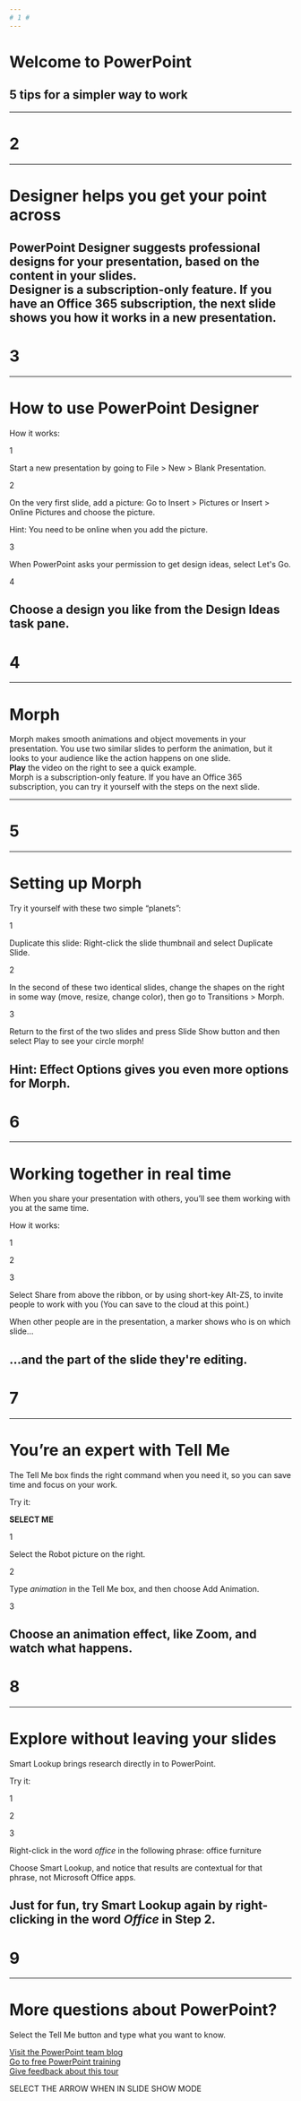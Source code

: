 ```yaml
---  
# 1 #
---  
```


# Welcome to PowerPoint #  

## 5 tips for a simpler way to work ##  

---  
# 2 #
---  

# Designer helps you get your point across #  


PowerPoint Designer suggests professional designs for your presentation\, based on the content in your slides\.   
Designer is a subscription\-only feature\. If you have an Office 365 subscription\, the next slide shows you how it works in a new presentation\.  
---  
# 3 #
---  

# How to use PowerPoint Designer #  

How it works\:  


1  

Start a new presentation by going to File \> New \> Blank Presentation\.  

2  

On the very first slide\, add a picture\: Go to Insert \> Pictures or Insert \> Online Pictures and choose the picture\.

Hint\: You need to be online when you add the picture\.  


3  

When PowerPoint asks your permission to get design ideas\, select Let\'s Go\.  

4  

Choose a design you like from the Design Ideas task pane\.  
---  
# 4 #
---  

# Morph #  

Morph makes smooth animations and object movements in your presentation\. You use two similar slides to perform the animation\, but it looks to your audience like the action happens on one slide\.   
**Play** the video on the right to see a quick example\.  
Morph is a subscription\-only feature\. If you have an Office 365 subscription\, you can try it yourself with the steps on the next slide\.  

---  
# 5 #
---  

# Setting up Morph #  


Try it yourself with these two simple “planets”\:  


1  


Duplicate this slide\: Right\-click the slide thumbnail and select Duplicate Slide\.  


2  

In the second of these two identical slides\, change the shapes on the right in some way \(move\, resize\, change color\)\, then go to Transitions \> Morph\.  


3  


Return to the first of the two slides and press Slide Show button and then select Play to see your circle morph\!  

Hint\: Effect Options gives you even more options for Morph\.  
---  
# 6 #
---  

# Working together in real time #  

When you share your presentation with others\, you’ll see them working with you at the same time\. 

How it works\:  




1  

2  

3  

Select Share from above the ribbon\, or by using short\-key Alt\-ZS\, to invite people to work with you \(You can save to the cloud at this point\.\)  

When other people are in the presentation\, a marker shows who is on which slide…  

…and the part of the slide they\'re editing\.  
---  
# 7 #
---  

# You’re an expert with Tell Me #  

The Tell Me box finds the right command when you need it\, 
so you can save time and focus on your work\.

Try it\:  


**SELECT ME**  


1  

Select the Robot picture on the right\.  

2  

Type *animation* in the Tell Me box\, and then choose Add Animation\.  



3  

Choose an animation effect\, like Zoom\, and watch 
what happens\.  
---  
# 8 #
---  

# Explore without leaving your slides #  

Smart Lookup brings research directly in to PowerPoint\.

Try it\:  


1  

2  

3  

Right\-click in the word *office* in the following phrase\: office furniture  

Choose Smart Lookup\, and notice that results are contextual for that phrase\, not Microsoft Office apps\.  

Just for fun\, try Smart Lookup again by right\-clicking in the word *Office* in Step 2\.  
---  
# 9 #
---  

# More questions about PowerPoint\? #  


Select the Tell Me button and type what you want to know\.
  
[Visit the PowerPoint team blog](http://go.microsoft.com/fwlink/?LinkId=617172)  
[Go to free PowerPoint training](http://go.microsoft.com/fwlink/?LinkId=623327)  
[Give feedback about this tour](https://go.microsoft.com/fwlink/?linkid=854609)  





SELECT THE ARROW WHEN IN SLIDE SHOW MODE  
